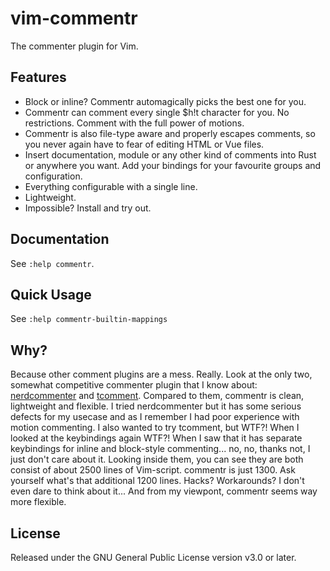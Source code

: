 # vim-commentr

The commenter plugin for Vim.

## Features

- Block or inline? Commentr automagically picks the best one for you.
- Commentr can comment every single $h!t character for you. No restrictions. Comment with the full power of motions.
- Commentr is also file-type aware and properly escapes comments, so you never again have to fear of editing HTML or Vue files.
- Insert documentation, module or any other kind of comments into Rust or anywhere you want. Add your bindings for your favourite groups and configuration.
- Everything configurable with a single line.
- Lightweight.
- Impossible? Install and try out.

## Documentation

See `:help commentr`.

## Quick Usage

See `:help commentr-builtin-mappings`

## Why?

Because other comment plugins are a mess. Really. Look at the only two,
somewhat competitive commenter plugin that I know about:
[nerdcommenter](https://github.com/scrooloose/nerdcommenter) and
[tcomment](https://github.com/tomtom/tcomment_vim). Compared to them, commentr
is clean, lightweight and flexible. I tried nerdcommenter but it has some
serious defects for my usecase and as I remember I had poor experience with
motion commenting. I also wanted to try tcomment, but WTF?! When I looked at
the keybindings again WTF?! When I saw that it has separate keybindings for
inline and block-style commenting... no, no, thanks not, I just don't care
about it. Looking inside them, you can see they are both consist of about 2500
lines of Vim-script. commentr is just 1300. Ask yourself what's that additional
1200 lines. Hacks? Workarounds? I don't even dare to think about it... And from
my viewpont, commentr seems way more flexible.

## License

Released under the GNU General Public License version v3.0 or later.

[modeline]: # (vim: tw=78)
